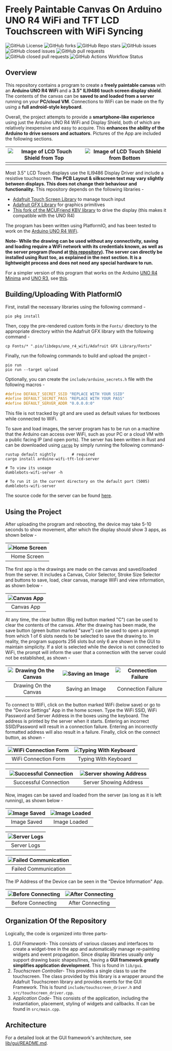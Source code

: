 # Freely Paintable Canvas On Arduino UNO R4 WiFi and TFT LCD Touchscreen with WiFi Syncing

![GitHub License](https://img.shields.io/github/license/Aditya-A-garwal/Arduino-WiFi-TFT-LCD-Canvas-App)
![GitHub forks](https://img.shields.io/github/forks/Aditya-A-garwal/Arduino-WiFi-TFT-LCD-Canvas-App?style=flat-square&color=blue)
![GitHub Repo stars](https://img.shields.io/github/stars/Aditya-A-garwal/Arduino-WiFi-TFT-LCD-Canvas-App?style=flat-square&color=blue)
![GitHub issues](https://img.shields.io/github/issues-raw/Aditya-A-garwal/Arduino-WiFi-TFT-LCD-Canvas-App?style=flat-square&color=indianred)
![GitHub closed issues](https://img.shields.io/github/issues-closed-raw/Aditya-A-garwal/Arduino-WiFi-TFT-LCD-Canvas-App?style=flat-square)
![GitHub pull requests](https://img.shields.io/github/issues-pr/Aditya-A-garwal/Arduino-WiFi-TFT-LCD-Canvas-App?style=flat-square&color=indianred)
![GitHub closed pull requests](https://img.shields.io/github/issues-pr-closed/Aditya-A-garwal/Arduino-WiFi-TFT-LCD-Canvas-App?style=flat-square)
![GitHub Actions Workflow Status](https://img.shields.io/github/actions/workflow/status/Aditya-A-garwal/Arduino-WiFi-TFT-LCD-Canvas-App/build.yml?style=flat-square)

## Overview

This repository contains a program to create a **freely paintable canvas** with an **Arduino UNO R4 WiFi** and a **3.5" ILI9486 touch screen display shield**. The contents of the canvas can be **saved to and loaded from a server** running on your **PC/cloud VM**. Connections to WiFi can be made on the fly using a **full android-style keyboard**.

Overall, the project attempts to provide a **smartphone-like experience** using just the Arduino UNO R4 WiFi and Display Shield, both of which are relatively inexpensive and easy to acquire. This **enhances the ability of the Arduino to drive sensors and actuators**. Pictures of the App are included the following sections.
<!--! ADD LINK TO YOUTUBE VIDEO -->

|![Image of LCD Touch Shield from Top](readme-images/LCD_top.png)|![Image of LCD Touch Shield from Bottom](readme-images/LCD_bottom.png)|
|:-:|:-:|
|||

Most 3.5" LCD Touch displays use the ILI9486 Display Driver and include a resistive touchscreen. **The PCB Layout & silkscreen text may vary slightly between displays. This does not change their behaviour and functionality.** This repository depends on the following libraries -

- [Adafruit Touch Screen Library](https://github.com/adafruit/Adafruit_TouchScreen) to manage touch input
- [Adafruit GFX Library](https://github.com/adafruit/Adafruit-GFX-Library/tree/master) for graphics primitives
- [This fork of the MCUFriend KBV library](https://github.com/slviajero/MCUFRIEND_kbv) to drive the display (this makes it compatible with the UNO R4)

The program has been written using PlatformIO, and has been tested to work on the [Arduino UNO R4 WiFi](https://docs.arduino.cc/hardware/uno-r4-wifi/).

**Note- While the drawing can be used without any connectivity, saving and loading require a WiFi network with its credentials known, as well as the server program (found at [this repository](https://github.com/Aditya-A-garwal/Arduino-WiFi-TFT-LCD-Canvas-Server)). The server can directly be installed using Rust too, as explained in the next section. It is a lightweight process and does not need any special hardware to run.**

For a simpler version of this program that works on the Arduino [UNO R4 Minima](https://docs.arduino.cc/hardware/uno-r4-minima/) and [UNO R3](https://docs.arduino.cc/hardware/uno-rev3/), see [this](https://github.com/Aditya-A-garwal/Arduino-TFT-LCD-3-5-Canvas-Paint).

## Building/Uploading With PlatformIO

First, install the necessary libraries using the following command -

```shell
pio pkg install
```

Then, copy the pre-rendered custom fonts in the `Fonts/` directory to the appropriate directory within the Adafruit GFX library with the following command -

```shell
cp Fonts/* ".pio/libdeps/uno_r4_wifi/Adafruit GFX Library/Fonts"
```

Finally, run the following commands to build and upload the project -

```shell
pio run
pio run --target upload
```

Optionally, you can create the `include/arduino_secrets.h` file with the following macros -

```cpp
#define DEFAULT_SECRET_SSID "REPLACE WITH YOUR SSID"
#define DEFAULT_SECRET_PASS "REPLACE WITH YOUR PASS"
#define DEFAULT_SERVER_ADDR "0.0.0.0:0"
```

This file is not tracked by git and are used as default values for textboxes while connected to WiFi.

To save and load images, the server program has to be run on a machine that the Arduino can access over WiFi, such as your PC or a cloud VM with a public facing IP (and open ports). The server has been written in Rust and can be downloaded using [`cargo`](https://crates.io/) by simply running the following command-

```shell
rustup default nightly       # required
cargo install arduino-wifi-tft-lcd-server

# To view its useage
dumblebots-wifi-server -h

# To run it in the current directory on the default port (5005)
dumblebots-wifi-server
```

The source code for the server can be found [here](https://github.com/Aditya-A-garwal/Arduino-WiFi-TFT-LCD-Canvas-Server).

## Using the Project

After uploading the program and rebooting, the device may take 5-10 seconds to show movement, after which the display should show 3 apps, as shown below -

<div align="center">

|![Home Screen](/readme-images/1.jpg)|
|:-:|
|Home Screen|

</div>

The first app is the drawings are made on the canvas and saved/loaded from the server. It includes a Canvas, Color Selector, Stroke Size Selector and buttons to save, load, clear canvas, manage WiFi and view information, as shown below -

<div align="center">

|![Canvas App](/readme-images/2.jpg)|
|:-:|
|Canvas App|

</div>

At any time, the clear button (Big red button marked "C") can be used to clear the contents of the canvas. After the drawing has been made, the save button (green button marked "save") can be used to open a prompt from which 1 of 6 slots needs to be selected to save the drawing to. In reality, the program supports 256 slots but only 6 are shown in the GUI to maintain simplicity. If a slot is selected while the device is not connected to WiFi, the prompt will inform the user that a connection with the server could not be established, as shown -

<div align="center">
<table>
        <thead>
            <tr>
                <th width="31%"><img src="readme-images/3.jpg" alt="Drawing On the Canvas"></th>
                <th width="31%"><img src="readme-images/4.gif" alt="Saving an Image"></th>
                <th width="31%"><img src="readme-images/5.jpg" alt="Connection Failure"></th>
            </tr>
        </thead>
        <tbody>
            <tr>
                <td align="center">Drawing On the Canvas</td>
                <td align="center">Saving an Image</td>
                <td align="center">Connection Failure</td>
            </tr>
        </tbody>
    </table>
</div>

To connect to WiFi, click on the button marked WiFi (below save) or go to the "Device Settings" App in the home screen. Type the WiFi SSID, WiFi Password and Server Address in the boxes using the keyboard. The address is printed by the server when it starts. Entering an incorrect SSID/Password will result in a connection failure. Entering an incorrectly formatted address will also result in a failure. Finally, click on the connect button, as shown -

<div align="center" style="">
    <table>
        <thead>
            <tr>
                <th width="50%" ><img src="readme-images/6.jpg" alt="WiFi Connection Form"></th>
                <th width="50%" ><img src="readme-images/7.gif" alt="Typing With Keyboard"></th>
            </tr>
        </thead>
        <tbody>
            <tr>
                <td align="center">WiFi Connection Form</td>
                <td align="center">Typing With Keyboard</td>
            </tr>
        </tbody>
    </table>
    <table>
        <thead>
            <tr>
                <th width="50%" ><img src="readme-images/8.jpg" alt="Successful Connection"></th>
                <th width="50%" ><img src="readme-images/9.png" alt="Server showing Address"></th>
            </tr>
        </thead>
        <tbody>
            <tr>
                <td align="center">Successful Connection</td>
                <td align="center">Server Showing Address</td>
            </tr>
        </tbody>
    </table>
</div>

Now, images can be saved and loaded from the server (as long as it is left running), as shown below -

<div align="center">

|![Image Saved](/readme-images/10.jpg)|![Image Loaded](/readme-images/11.jpg)|
|:-:|:-:|
|Image Saved|Image Loaded|

|![Server Logs](/readme-images/12.png)|
|:-:|
|Server Logs|

|![Failed Communication](/readme-images/13.jpg)|
|:-:|
|Failed Communication|

</div>

The IP Address of the Device can be seen in the "Device Information" App.

<div align="center">

|![Before Connecting](/readme-images/14.jpg)|![After Connecting](/readme-images/15.jpg)|
|:-:|:-:|
|Before Connecting|After Connecting|

</div>

## Organization Of the Repository

Logically, the code is organized into three parts-

1. *GUI Framework*- This consists of various classes and interfaces to create a widget-tree in the app and automatically manage re-painting widgets and event propagation. Since display libraries usually only support drawing basic shapes/lines, having a **GUI framework greatly simplifies application development**. This is found in `lib/gui`.
2. *Touchscreen Controller*- This provides a single class to use the touchscreen. The class provided by this library is a wrapper around the Adafruit Touchscreen library and provides events for the GUI Framework. This is found `include/touchscreen_driver.h` and `src/touchscreen_driver.cpp`.
3. *Application Code*- This consists of the application, including the instantiation, placement, styling of widgets and callbacks. It can be found in `src/main.cpp`.


## Architecture

For a detailed look at the GUI framework's architecture, see [lib/gui/README.md](/lib/gui/README.md).
